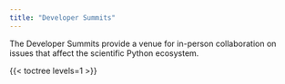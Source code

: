 ```yaml
---
title: "Developer Summits"
---
```


The Developer Summits provide a venue for in-person collaboration on issues that affect the scientific Python ecosystem.

{{< toctree levels=1 >}}
